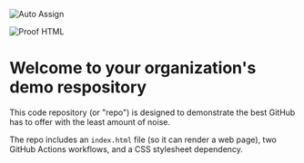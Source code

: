 ![Auto Assign](https://github.com/PurpleSquirrelMedia/demo-repository/actions/workflows/auto-assign.yml/badge.svg)

![Proof HTML](https://github.com/PurpleSquirrelMedia/demo-repository/actions/workflows/proof-html.yml/badge.svg)

# Welcome to your organization's demo respository
This code repository (or "repo") is designed to demonstrate the best GitHub has to offer with the least amount of noise.

The repo includes an `index.html` file (so it can render a web page), two GitHub Actions workflows, and a CSS stylesheet dependency.
